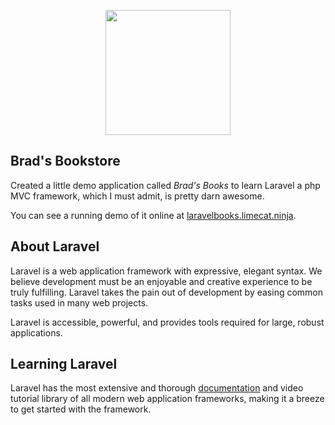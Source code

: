 <p align="center"><img style="width: 200px"src="https://laravelbooks.limecat.ninja/public/imgs/book.png"></p>

## Brad's Bookstore

Created a little demo application called <em>Brad's Books</em> to learn Laravel a php MVC framework, which I must admit, is pretty darn awesome.

You can see a running demo of it online at [laravelbooks.limecat.ninja](https://laravelbooks.limecat.ninja).

## About Laravel

Laravel is a web application framework with expressive, elegant syntax. We believe development must be an enjoyable and creative experience to be truly fulfilling. Laravel takes the pain out of development by easing common tasks used in many web projects.

Laravel is accessible, powerful, and provides tools required for large, robust applications.

## Learning Laravel

Laravel has the most extensive and thorough [documentation](https://laravel.com/docs) and video tutorial library of all modern web application frameworks, making it a breeze to get started with the framework.
